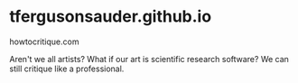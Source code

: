 # tfergusonsauder.github.io
howtocritique.com

Aren't we all artists?  What if our art is scientific research software?   We can still critique like a professional. 
